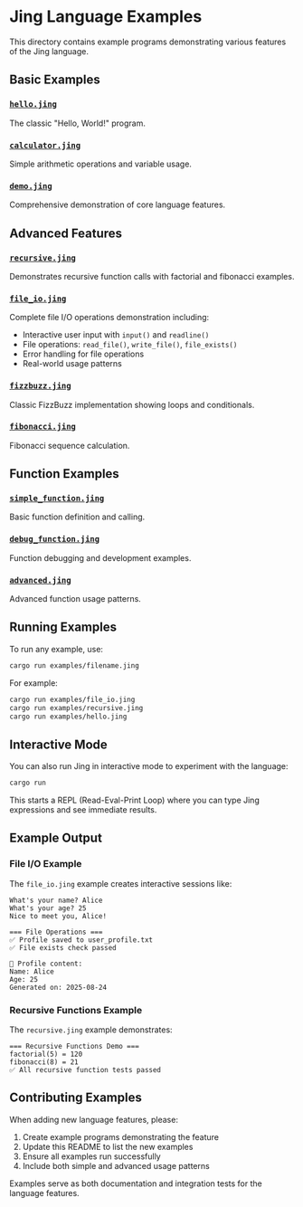 # Jing Language Examples

This directory contains example programs demonstrating various features of the Jing language.

## Basic Examples

### [`hello.jing`](hello.jing)
The classic "Hello, World!" program.

### [`calculator.jing`](calculator.jing)
Simple arithmetic operations and variable usage.

### [`demo.jing`](demo.jing)
Comprehensive demonstration of core language features.

## Advanced Features

### [`recursive.jing`](recursive.jing)
Demonstrates recursive function calls with factorial and fibonacci examples.

### [`file_io.jing`](file_io.jing)
Complete file I/O operations demonstration including:
- Interactive user input with `input()` and `readline()`
- File operations: `read_file()`, `write_file()`, `file_exists()`
- Error handling for file operations
- Real-world usage patterns

### [`fizzbuzz.jing`](fizzbuzz.jing)
Classic FizzBuzz implementation showing loops and conditionals.

### [`fibonacci.jing`](fibonacci.jing)
Fibonacci sequence calculation.

## Function Examples

### [`simple_function.jing`](simple_function.jing)
Basic function definition and calling.

### [`debug_function.jing`](debug_function.jing)
Function debugging and development examples.

### [`advanced.jing`](advanced.jing)
Advanced function usage patterns.

## Running Examples

To run any example, use:

```bash
cargo run examples/filename.jing
```

For example:
```bash
cargo run examples/file_io.jing
cargo run examples/recursive.jing
cargo run examples/hello.jing
```

## Interactive Mode

You can also run Jing in interactive mode to experiment with the language:

```bash
cargo run
```

This starts a REPL (Read-Eval-Print Loop) where you can type Jing expressions and see immediate results.

## Example Output

### File I/O Example
The `file_io.jing` example creates interactive sessions like:

```
What's your name? Alice
What's your age? 25
Nice to meet you, Alice!

=== File Operations ===
✅ Profile saved to user_profile.txt
✅ File exists check passed

📖 Profile content:
Name: Alice
Age: 25
Generated on: 2025-08-24
```

### Recursive Functions Example
The `recursive.jing` example demonstrates:

```
=== Recursive Functions Demo ===
factorial(5) = 120
fibonacci(8) = 21
✅ All recursive function tests passed
```

## Contributing Examples

When adding new language features, please:

1. Create example programs demonstrating the feature
2. Update this README to list the new examples
3. Ensure all examples run successfully
4. Include both simple and advanced usage patterns

Examples serve as both documentation and integration tests for the language features.
